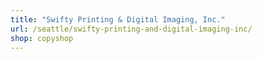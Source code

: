 ```yaml
---
title: "Swifty Printing & Digital Imaging, Inc."
url: /seattle/swifty-printing-and-digital-imaging-inc/
shop: copyshop
---
```

